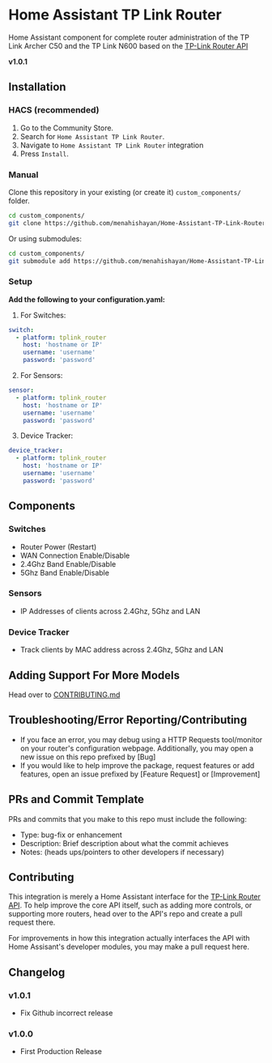 # Home Assistant TP Link Router
 Home Assistant component for complete router administration of the TP Link Archer C50 and the TP Link N600 based on the [TP-Link Router API](https://github.com/menahishayan/TP-Link-Archer-C50-API.git)

**v1.0.1**

## Installation

### HACS (recommended)

1. Go to the Community Store.
2. Search for `Home Assistant TP Link Router`.
3. Navigate to `Home Assistant TP Link Router` integration
4. Press `Install`.

### Manual

Clone this repository in your existing (or create it) `custom_components/` folder.

```bash
cd custom_components/
git clone https://github.com/menahishayan/Home-Assistant-TP-Link-Router.git
```

Or using submodules:

```bash
cd custom_components/
git submodule add https://github.com/menahishayan/Home-Assistant-TP-Link-Router.git
```

### Setup

**Add the following to your configuration.yaml:**  
1. For Switches:
```yaml
switch:
  - platform: tplink_router
    host: 'hostname or IP'
    username: 'username'
    password: 'password'
```
2. For Sensors:
```yaml
sensor:
  - platform: tplink_router
    host: 'hostname or IP'
    username: 'username'
    password: 'password'
```
3. Device Tracker:
```yaml
device_tracker:
  - platform: tplink_router
    host: 'hostname or IP'
    username: 'username'
    password: 'password'
```

## Components
### Switches
 - Router Power (Restart)
 - WAN Connection Enable/Disable
 - 2.4Ghz Band Enable/Disable
 - 5Ghz Band Enable/Disable

### Sensors
 - IP Addresses of clients across 2.4Ghz, 5Ghz and LAN

### Device Tracker
 - Track clients by MAC address across 2.4Ghz, 5Ghz and LAN
 
## Adding Support For More Models
Head over to [CONTRIBUTING.md](https://github.com/menahishayan/TP-Link-Archer-C50-API/blob/master/CONTRIBUTING.md)

## Troubleshooting/Error Reporting/Contributing
 - If you face an error, you may debug using a HTTP Requests tool/monitor on your router's configuration webpage. Additionally, you may open a new issue on this repo prefixed by [Bug]
 - If you would like to help improve the package, request features or add features, open an issue prefixed by [Feature Request] or [Improvement]

## PRs and Commit Template
PRs and commits that you make to this repo must include the following:  
- Type: bug-fix or enhancement
- Description: Brief description about what the commit achieves
- Notes: (heads ups/pointers to other developers if necessary)

## Contributing
This integration is merely a Home Assistant interface for the [TP-Link Router API](https://github.com/menahishayan/TP-Link-Archer-C50-API.git). To help improve the core API itself, such as adding more controls, or supporting more routers, head over to the API's repo and create a pull request there.

For improvements in how this integration actually interfaces the API with Home Assisant's developer modules, you may make a pull request here.

## Changelog
### v1.0.1
 - Fix Github incorrect release
### v1.0.0
 - First Production Release
